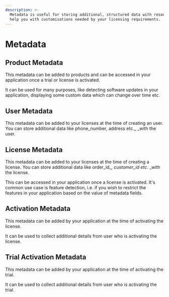 ```yaml
---
description: >-
  Metadata is useful for storing additional, structured data with resources to
  help you with customisations needed by your licensing requirements.
---
```


# Metadata

## Product Metadata

This metadata can be added to products and can be accessed in your application once a trial or license is activated.

It can be used for many purposes, like detecting software updates in your application, displaying some custom data which can change over time etc.

## User Metadata

This metadata can be added to your licenses at the time of creating an user. You can store additional data like phone\_number, address etc._ _with the user.

## License Metadata

This metadata can be added to your licenses at the time of creating a license. You can store additional data like order\_id_, _customer\_id etc_. _with the license.

This can be accessed in your application once a license is activated. It's common use case is feature detection, i.e. if you wish to restrict the features in your application based on the value of metadata fields.

## Activation Metadata

This metadata can be added by your application at the time of activating the license.

It can be used to collect additional details from user who is activating the license.

## Trial Activation Metadata

This metadata can be added by your application at the time of activating the trial.

It can be used to collect additional details from user who is activating the trial.

